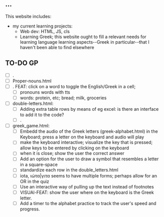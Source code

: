 ## ...

This website includes:

-  my current learning projects:
    - Web dev: HTML, JS, cls
    - Learning Greek; this website ought to fill a relevant needs for learning language learning aspects--Greek in particular--that I haven't been able to find elsewhere



## TO-DO GP

- [ ] .
- [ ] Proper-nouns.html
- [ ] . FEAT: click on a word to toggle the English/Greek in a cell; 
  - [ ] pronouns words with tts
  - [ ] words: protein, etc; bread; milk, groceries
- [ ] double-letters.html:
  - [ ] Adding extra table rows by means of eg excel: is there an interface to add it to the code?
  - [ ] .
- [ ] greek_game.html:
  - [ ] Embedd the audio of the Greek letters (greek-alphabet.html) in the Keyboard; press a letter on the keyboard and audio will play
  - [ ] make the keyboard interactive; visualize the key that is pressed; allow keys to be entered by clicking on the keyboard
  - [ ] when it is close; show the user the correct answer
  - [ ] Add an option for the user to draw a symbol that resembles a letter in a square-space
  - [ ] standardize each row in the double_letters.html
  - [ ] iota, ιώτα|γιτα seems to have multiple forms; perhaps allow for an OR in the quiz
  - [ ] Use an interactive way of pulling up the text instead of footnotes
  - [ ] VISUAl-FEAT: show the user where on the keyboard is the Greek letter.
  - [ ] Add a timer to the alphabet practice to track the user's speed and progress.